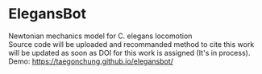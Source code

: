 # ElegansBot
Newtonian mechanics model for C. elegans locomotion  
Source code will be uploaded and recommanded method to cite this work  
will be updated as soon as DOI for this work is assigned (It's in process).  
Demo: https://taegonchung.github.io/elegansbot/
